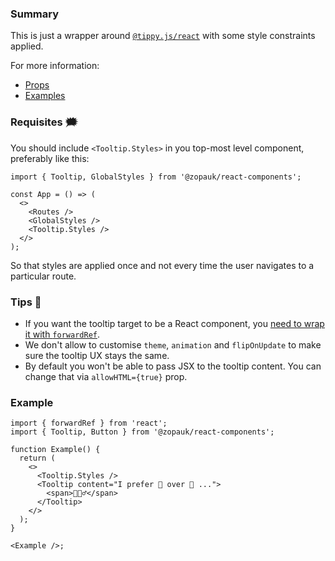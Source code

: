 ### Summary

This is just a wrapper around [`@tippy.js/react`](https://github.com/atomiks/tippy.js-react) with some style constraints applied.

For more information:

- [Props](https://atomiks.github.io/tippyjs/all-props/)
- [Examples](https://atomiks.github.io/tippyjs/)

### Requisites 🗯

You should include `<Tooltip.Styles>` in you top-most level component, preferably like this:

```tsx static
import { Tooltip, GlobalStyles } from '@zopauk/react-components';

const App = () => (
  <>
    <Routes />
    <GlobalStyles />
    <Tooltip.Styles />
  </>
);
```

So that styles are applied once and not every time the user navigates to a particular route.

### Tips 💄

- If you want the tooltip target to be a React component, you [need to wrap it with `forwardRef`](https://github.com/atomiks/tippy.js-react#component-children).
- We don't allow to customise `theme`, `animation` and `flipOnUpdate` to make sure the tooltip UX stays the same.
- By default you won't be able to pass JSX to the tooltip content. You can change that via `allowHTML={true}` prop.

### Example

```tsx
import { forwardRef } from 'react';
import { Tooltip, Button } from '@zopauk/react-components';

function Example() {
  return (
    <>
      <Tooltip.Styles />
      <Tooltip content="I prefer 🍕 over 🍰 ...">
        <span>💁🏻‍♂️</span>
      </Tooltip>
    </>
  );
}

<Example />;
```
